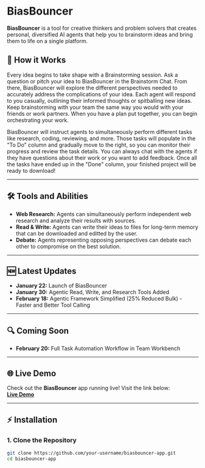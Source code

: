 # BiasBouncer

**BiasBouncer** is a tool for creative thinkers and problem solvers that creates personal, diversified AI agents that help you to brainstorm ideas and bring them to life on a single platform.


## 🚀 **How it Works**

Every idea begins to take shape with a Brainstorming session. Ask a question or pitch your idea to BiasBouncer in the Brainstorm Chat. From there, BiasBouncer will explore the different perspectives needed to accurately address the complications of your idea. Each agent will respond to you casually, outlining their informed thoughts or spitballing new ideas. Keep brainstorming with your team the same way you would with your friends or work partners. When you have a plan put together, you can begin orchestrating your work.

BiasBouncer will instruct agents to simultaneously perform different tasks like research, coding, reviewing, and more. Those tasks will populate in the "To Do" column and gradually move to the right, so you can monitor their progress and review the task details. You can always chat with the agents if they have questions about their work or you want to add feedback. Once all the tasks have ended up in the "Done" column, your finished project will be ready to download!

---

## 🛠️ **Tools and Abilities**

- **Web Research:** Agents can simultaneously perform independent web research and analyze their results with sources.
- **Read & Write:** Agents can write their ideas to files for long-term memory that can be downloaded and editted by the user.
- **Debate:** Agents representing opposing perspectives can debate each other to compromise on the best solution.

---

## 🆕 **Latest Updates**
- **January 22:** Launch of BiasBouncer
- **January 30:** Agentic Read, Write, and Research Tools Added
- **February 18:** Agentic Framework Simplified (25% Reduced Bulk) - Faster and Better Tool Calling

---

## 🔍 **Coming Soon**
- **February 20:** Full Task Automation Workflow in Team Workbench

---

## 🌐 **Live Demo**

Check out the **BiasBouncer** app running live! Visit the link below:  
[**Live Demo**](https://.com](https://biasbouncer-app.streamlit.app/))

---

## ⚡ **Installation**

### 1. **Clone the Repository**

```bash
git clone https://github.com/your-username/biasbouncer-app.git
cd biasbouncer-app
